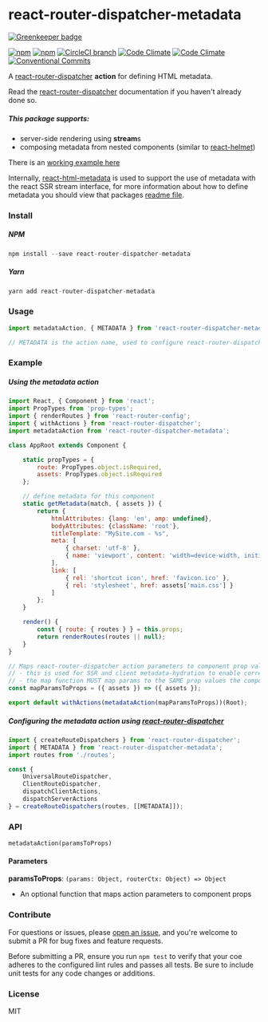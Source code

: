 # react-router-dispatcher-metadata

[![Greenkeeper badge](https://badges.greenkeeper.io/adam-26/react-router-dispatcher-metadata.svg)](https://greenkeeper.io/)

[![npm](https://img.shields.io/npm/v/react-router-dispatcher-metadata.svg)](https://www.npmjs.com/package/react-router-dispatcher-metadata)
[![npm](https://img.shields.io/npm/dm/react-router-dispatcher-metadata.svg)](https://www.npmjs.com/package/react-router-dispatcher-metadata)
[![CircleCI branch](https://img.shields.io/circleci/project/github/adam-26/react-router-dispatcher-metadata/master.svg)](https://circleci.com/gh/adam-26/react-router-dispatcher-metadata/tree/master)
[![Code Climate](https://img.shields.io/codeclimate/coverage/github/adam-26/react-router-dispatcher-metadata.svg)](https://codeclimate.com/github/adam-26/react-router-dispatcher-metadata)
[![Code Climate](https://img.shields.io/codeclimate/github/adam-26/react-router-dispatcher-metadata.svg)](https://codeclimate.com/github/adam-26/react-router-dispatcher-metadata)
[![Conventional Commits](https://img.shields.io/badge/Conventional%20Commits-1.0.0-yellow.svg)](https://conventionalcommits.org)

A [react-router-dispatcher](https://github.com/adam-26/react-router-dispatcher) **action** for defining HTML metadata.

Read the [react-router-dispatcher](https://github.com/adam-26/react-router-dispatcher) documentation if you haven't already done so.

##### This package supports:
  * server-side rendering using **stream**s
  * composing metadata from nested components (similar to [react-helmet](https://github.com/nfl/react-helmet))

There is an [working example here](https://github.com/adam-26/react-router-dispatcher-metadata/tree/master/examples/ssr)

Internally, [react-html-metadata](https://github.com/adam-26/react-html-metadata) is used to support the use of metadata with the react SSR stream interface, for more information
about how to define metadata you should view that packages [readme file](https://github.com/adam-26/react-html-metadata).

### Install

##### NPM

```js
npm install --save react-router-dispatcher-metadata
```

##### Yarn

```js
yarn add react-router-dispatcher-metadata
```

### Usage

```js
import metadataAction, { METADATA } from 'react-router-dispatcher-metadata';

// METADATA is the action name, used to configure react-router-dispatcher
```

### Example

##### Using the metadata action

```js
import React, { Component } from 'react';
import PropTypes from 'prop-types';
import { renderRoutes } from 'react-router-config';
import { withActions } from 'react-router-dispatcher';
import metadataAction from 'react-router-dispatcher-metadata';

class AppRoot extends Component {

    static propTypes = {
        route: PropTypes.object.isRequired,
        assets: PropTypes.object.isRequired
    };

    // define metadata for this component
    static getMetadata(match, { assets }) {
        return {
            htmlAttributes: {lang: 'en', amp: undefined},
            bodyAttributes: {className: 'root'},
            titleTemplate: "MySite.com - %s",
            meta: [
                { charset: 'utf-8' },
                { name: 'viewport', content: 'width=device-width, initial-scale=1' }
            ],
            link: [
                { rel: 'shortcut icon', href: 'favicon.ico' },
                { rel: 'stylesheet', href: assets['main.css'] }
            ]
        };
    }

    render() {
        const { route: { routes } } = this.props;
        return renderRoutes(routes || null);
    }
}

// Maps react-router-dispatcher action parameters to component prop values
// - this is used for SSR and client metadata-hydration to enable correct props to be passed to 'getMetadata()'
// - the map function MUST map params to the SAME prop values the component will receive during a normal render
const mapParamsToProps = ({ assets }) => ({ assets });

export default withActions(metadataAction(mapParamsToProps))(Root);
```

##### Configuring the metadata action using [react-router-dispatcher](https://github.com/adam-26/react-router-dispatcher)

```js
import { createRouteDispatchers } from 'react-router-dispatcher';
import { METADATA } from 'react-router-dispatcher-metadata';
import routes from './routes';

const {
    UniversalRouteDispatcher,
    ClientRouteDispatcher,
    dispatchClientActions,
    dispatchServerActions
} = createRouteDispatchers(routes, [[METADATA]]);

```

### API

`metadataAction(paramsToProps)`

#### Parameters

**paramsToProps**: `(params: Object, routerCtx: Object) => Object`

  * An optional function that maps action parameters to component props

### Contribute
For questions or issues, please [open an issue](https://github.com/adam-26/react-router-dispatcher-metadata/issues), and you're welcome to submit a PR for bug fixes and feature requests.

Before submitting a PR, ensure you run `npm test` to verify that your coe adheres to the configured lint rules and passes all tests. Be sure to include unit tests for any code changes or additions.

### License
MIT